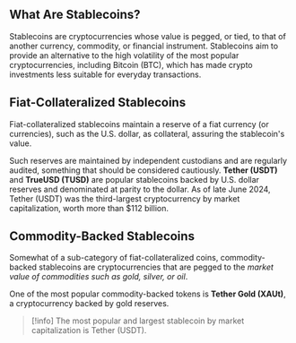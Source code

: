 ## What Are Stablecoins?

Stablecoins are cryptocurrencies whose value is pegged, or tied, to that of another currency, commodity, or financial instrument. Stablecoins aim to provide an alternative to the high volatility of the most popular cryptocurrencies, including Bitcoin (BTC), which has made crypto investments less suitable for everyday transactions.

## Fiat-Collateralized Stablecoins

Fiat-collateralized stablecoins maintain a reserve of a fiat currency (or currencies), such as the U.S. dollar, as collateral, assuring the stablecoin's value.

Such reserves are maintained by independent custodians and are regularly audited, something that should be considered cautiously. **Tether (USDT)** and **TrueUSD (TUSD)** are popular stablecoins backed by U.S. dollar reserves and denominated at parity to the dollar. As of late June 2024, Tether (USDT) was the third-largest cryptocurrency by market capitalization, worth more than $112 billion.

## Commodity-Backed Stablecoins

Somewhat of a sub-category of fiat-collateralized coins, commodity-backed stablecoins are cryptocurrencies that are pegged to the _market value of commodities such as gold, silver, or oil_.

One of the most popular commodity-backed tokens is **Tether Gold (XAUt)**, a cryptocurrency backed by gold reserves.

> [!info]
> The most popular and largest stablecoin by market capitalization is Tether (USDT).
